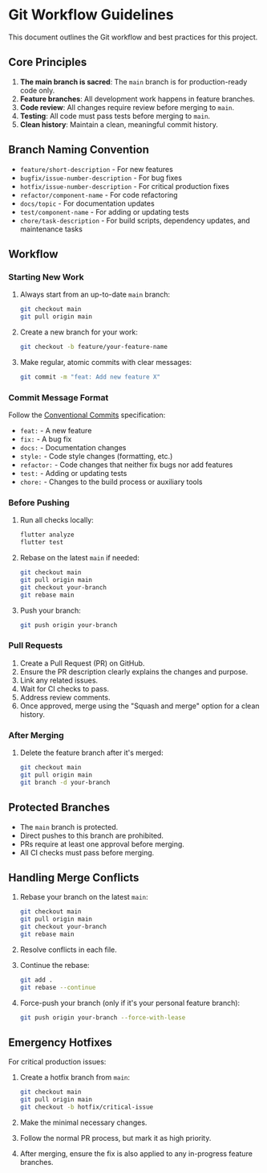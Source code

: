 # Git Workflow Guidelines

This document outlines the Git workflow and best practices for this project.

## Core Principles

1. **The main branch is sacred**: The `main` branch is for production-ready code only.
2. **Feature branches**: All development work happens in feature branches.
3. **Code review**: All changes require review before merging to `main`.
4. **Testing**: All code must pass tests before merging to `main`.
5. **Clean history**: Maintain a clean, meaningful commit history.

## Branch Naming Convention

- `feature/short-description` - For new features
- `bugfix/issue-number-description` - For bug fixes
- `hotfix/issue-number-description` - For critical production fixes
- `refactor/component-name` - For code refactoring
- `docs/topic` - For documentation updates
- `test/component-name` - For adding or updating tests
- `chore/task-description` - For build scripts, dependency updates, and maintenance tasks

## Workflow

### Starting New Work

1. Always start from an up-to-date `main` branch:
   ```bash
   git checkout main
   git pull origin main
   ```

2. Create a new branch for your work:
   ```bash
   git checkout -b feature/your-feature-name
   ```

3. Make regular, atomic commits with clear messages:
   ```bash
   git commit -m "feat: Add new feature X"
   ```

### Commit Message Format

Follow the [Conventional Commits](https://www.conventionalcommits.org/) specification:

- `feat:` - A new feature
- `fix:` - A bug fix
- `docs:` - Documentation changes
- `style:` - Code style changes (formatting, etc.)
- `refactor:` - Code changes that neither fix bugs nor add features
- `test:` - Adding or updating tests
- `chore:` - Changes to the build process or auxiliary tools

### Before Pushing

1. Run all checks locally:
   ```bash
   flutter analyze
   flutter test
   ```

2. Rebase on the latest `main` if needed:
   ```bash
   git checkout main
   git pull origin main
   git checkout your-branch
   git rebase main
   ```

3. Push your branch:
   ```bash
   git push origin your-branch
   ```

### Pull Requests

1. Create a Pull Request (PR) on GitHub.
2. Ensure the PR description clearly explains the changes and purpose.
3. Link any related issues.
4. Wait for CI checks to pass.
5. Address review comments.
6. Once approved, merge using the "Squash and merge" option for a clean history.

### After Merging

1. Delete the feature branch after it's merged:
   ```bash
   git checkout main
   git pull origin main
   git branch -d your-branch
   ```

## Protected Branches

- The `main` branch is protected.
- Direct pushes to this branch are prohibited.
- PRs require at least one approval before merging.
- All CI checks must pass before merging.

## Handling Merge Conflicts

1. Rebase your branch on the latest `main`:
   ```bash
   git checkout main
   git pull origin main
   git checkout your-branch
   git rebase main
   ```

2. Resolve conflicts in each file.
3. Continue the rebase:
   ```bash
   git add .
   git rebase --continue
   ```

4. Force-push your branch (only if it's your personal feature branch):
   ```bash
   git push origin your-branch --force-with-lease
   ```

## Emergency Hotfixes

For critical production issues:

1. Create a hotfix branch from `main`:
   ```bash
   git checkout main
   git pull origin main
   git checkout -b hotfix/critical-issue
   ```

2. Make the minimal necessary changes.
3. Follow the normal PR process, but mark it as high priority.
4. After merging, ensure the fix is also applied to any in-progress feature branches.
